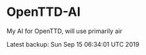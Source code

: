 # OpenTTD-AI
My AI for OpenTTD, will use primarily air

Latest backup: Sun Sep 15 06:34:01 UTC 2019
